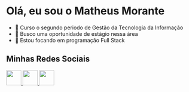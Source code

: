###

<h1>Olá, eu sou o Matheus Morante</h1>
<ul>
  <li>📗 Curso o segundo periodo de Gestão da Tecnologia da Informação</li>
  <li>🔎 Busco uma oportunidade de estágio nessa área</li>
  <li>🎯 Estou focando em programação Full Stack</li>
</ul>
</ul>
<div>
  <h2>Minhas Redes Sociais</h2>
  <a href="https://github.com/matheusmorante">
    <img src="https://img.icons8.com/color/344/linkedin-circled--v1.png" style="height:40px">
  </a>
  <a href="discordapp.com/users/MatheusMorante#7378">
    <img src="https://img.icons8.com/fluency/344/discord-logo.png" style="height:40px">
  </a>
  <a href="https://api.whatsapp.com/send?phone=5541997493547">
    <img src="https://img.icons8.com/color/344/whatsapp--v1.png" style="height:40px">
  </a>
</div>

